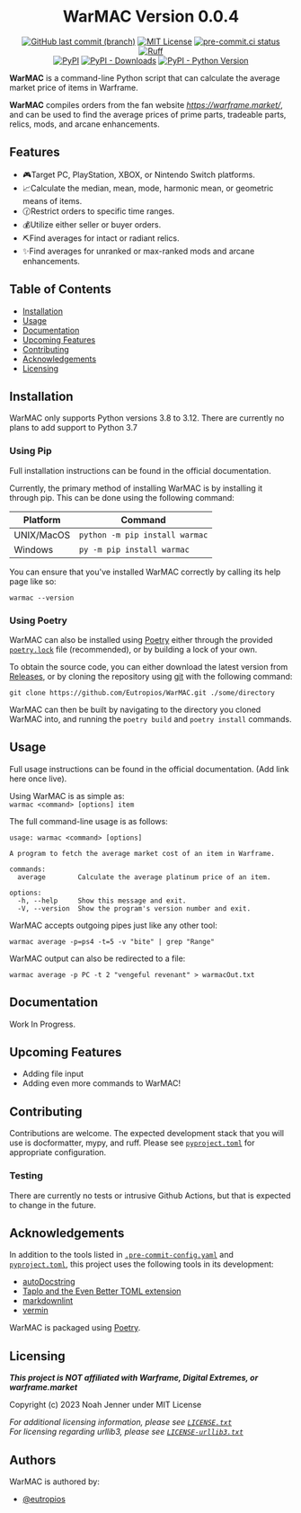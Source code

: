 <div align="center">

# WarMAC Version 0.0.4

[![GitHub last commit (branch)](https://img.shields.io/github/last-commit/Eutropios/WarMAC/main)](https://github.com/Eutropios/WarMAC)
[![MIT License](https://img.shields.io/github/license/Eutropios/WarMAC)](https://github.com/Eutropios/WarMAC)
[![pre-commit.ci status](https://results.pre-commit.ci/badge/github/Eutropios/WarMAC/main.svg)](https://results.pre-commit.ci/latest/github/Eutropios/WarMAC/main)
[![Ruff](https://img.shields.io/endpoint?url=https://raw.githubusercontent.com/astral-sh/ruff/main/assets/badge/v2.json)](https://github.com/astral-sh/ruff)  
[![PyPI](https://img.shields.io/pypi/v/warmac)](https://pypi.org/project/warmac/)
[![PyPI - Downloads](https://img.shields.io/pypi/dw/warmac)](https://pypi.org/project/warmac/)
[![PyPI - Python Version](https://img.shields.io/pypi/pyversions/warmac)](https://pypi.org/project/warmac/)

</div>

**WarMAC** is a command-line Python script that can calculate the average market price of items in Warframe.

**WarMAC** compiles orders from the fan website *<https://warframe.market/>*, and can be used to find the average prices of prime parts, tradeable parts, relics, mods, and arcane enhancements.

## Features

* 🎮Target PC, PlayStation, XBOX, or Nintendo Switch platforms.
* 📈Calculate the median, mean, mode, harmonic mean, or geometric means of items.
* 🕜Restrict orders to specific time ranges.
* 💰Utilize either seller or buyer orders.
* ⛏️Find averages for intact or radiant relics.
* ✨Find averages for unranked or max-ranked mods and arcane enhancements.

## Table of Contents

* [Installation](#installation)
* [Usage](#usage)
* [Documentation](#documentation)
* [Upcoming Features](#upcoming-features)
* [Contributing](#contributing)
* [Acknowledgements](#acknowledgements)
* [Licensing](#licensing)

## Installation<a id="installation"></a> <!--This ensures PyPI compatibility-->

WarMAC only supports Python versions 3.8 to 3.12. There are currently no plans to add support to Python 3.7

### Using Pip

Full installation instructions can be found in the official documentation.

Currently, the primary method of installing WarMAC is by installing it through pip. This can be done using the following command:

| Platform | Command |
|---|---|
| UNIX/MacOS | `python -m pip install warmac` |
| Windows | `py -m pip install warmac` |

You can ensure that you've installed WarMAC correctly by calling its help page like so:

```shell
warmac --version
```

### Using Poetry

WarMAC can also be installed using [Poetry](https://python-poetry.org/) either through the provided [`poetry.lock`](https://github.com/Eutropios/WarMAC/blob/main/poetry.lock) file (recommended), or by building a lock of your own.

To obtain the source code, you can either download the latest version from [Releases](https://github.com/Eutropios/WarMAC/releases), or by cloning the repository using [git](https://git-scm.com/downloads) with the following command:

```console
git clone https://github.com/Eutropios/WarMAC.git ./some/directory
```

WarMAC can then be built by navigating to the directory you cloned WarMAC into, and running the `poetry build` and `poetry install` commands.

## Usage<a id="usage"></a>

Full usage instructions can be found in the official documentation. (Add link here once live).

Using WarMAC is as simple as:  
`warmac <command> [options] item`

The full command-line usage is as follows:

```console
usage: warmac <command> [options]

A program to fetch the average market cost of an item in Warframe.

commands:
  average        Calculate the average platinum price of an item.

options:
  -h, --help     Show this message and exit.
  -V, --version  Show the program's version number and exit.
```

WarMAC accepts outgoing pipes just like any other tool:

`warmac average -p=ps4 -t=5 -v "bite" | grep "Range"`

WarMAC output can also be redirected to a file:

`warmac average -p PC -t 2 "vengeful revenant" > warmacOut.txt`

## Documentation<a id="documentation"></a>

Work In Progress.

## Upcoming Features<a id="upcoming-features"></a>

* Adding file input
* Adding even more commands to WarMAC!

## Contributing<a id="contributing"></a>

Contributions are welcome. The expected development stack that you will use is docformatter, mypy, and ruff. Please see [`pyproject.toml`](https://github.com/Eutropios/WarMAC/blob/main/pyproject.toml) for appropriate configuration.

### Testing

There are currently no tests or intrusive Github Actions, but that is expected to change in the future.

## Acknowledgements<a id="acknowledgements"></a>

In addition to the tools listed in [`.pre-commit-config.yaml`](https://github.com/Eutropios/WarMAC/blob/main/.pre-commit-config.yaml) and [`pyproject.toml`](https://github.com/Eutropios/WarMAC/blob/main/pyproject.toml), this project uses the following tools in its development:

* [autoDocstring](https://github.com/NilsJPWerner/autoDocstring)
* [Taplo and the Even Better TOML extension](https://github.com/tamasfe/taplo)
* [markdownlint](https://github.com/DavidAnson/vscode-markdownlint)
* [vermin](https://github.com/netromdk/vermin)

WarMAC is packaged using [Poetry](https://github.com/python-poetry/poetry).

## Licensing<a id="licensing"></a>

***This project is NOT affiliated with Warframe, Digital Extremes, or warframe.market***

Copyright (c) 2023 Noah Jenner under MIT License

*For additional licensing information, please see [`LICENSE.txt`](https://github.com/Eutropios/WarMAC/blob/main/LICENSE.txt)*  
*For licensing regarding urllib3, please see [`LICENSE-urllib3.txt`](https://github.com/Eutropios/WarMAC/blob/main/LICENSE-urllib3.txt)*

## Authors

WarMAC is authored by:

* [@eutropios](https://www.github.com/Eutropios)
